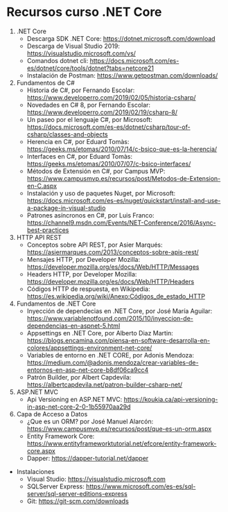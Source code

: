 # Recursos curso .NET Core

1. .NET Core
    * Descarga SDK .NET Core: https://dotnet.microsoft.com/download
    * Descarga de Visual Studio 2019: https://visualstudio.microsoft.com/vs/
    * Comandos dotnet cli: https://docs.microsoft.com/es-es/dotnet/core/tools/dotnet?tabs=netcore21
    * Instalación de Postman: https://www.getpostman.com/downloads/
2. Fundamentos de C#
    * Historia de C#, por Fernando Escolar: https://www.developerro.com/2019/02/05/historia-csharp/
    * Novedades en C# 8, por Fernando Escolar: https://www.developerro.com/2019/02/19/csharp-8/
    * Un paseo por el lenguaje C#, por Microsoft: https://docs.microsoft.com/es-es/dotnet/csharp/tour-of-csharp/classes-and-objects
    * Herencia en C#, por Eduard Tomàs: https://geeks.ms/etomas/2010/07/14/c-bsico-que-es-la-herencia/
    * Interfaces en C#, por Eduard Tomàs: https://geeks.ms/etomas/2010/07/07/c-bsico-interfaces/
    * Métodos de Extensión en C#, por Campus MVP: https://www.campusmvp.es/recursos/post/Metodos-de-Extension-en-C.aspx
    * Instalación y uso de paquetes Nuget, por Microsoft: https://docs.microsoft.com/es-es/nuget/quickstart/install-and-use-a-package-in-visual-studio
    * Patrones asíncronos en C#, por Luis Franco: https://channel9.msdn.com/Events/NET-Conference/2016/Async-best-practices
3. HTTP API REST
    * Conceptos sobre API REST, por Asier Marqués: https://asiermarques.com/2013/conceptos-sobre-apis-rest/ 
    * Mensajes HTTP, por Developer Mozilla: https://developer.mozilla.org/es/docs/Web/HTTP/Messages
    * Headers HTTP, por Developer Mozilla: https://developer.mozilla.org/es/docs/Web/HTTP/Headers
    * Códigos HTTP de respuesta, en Wikipedia: https://es.wikipedia.org/wiki/Anexo:Códigos_de_estado_HTTP
4. Fundamentos de .NET Core
    * Inyección de dependecias en .NET Core, por José María Aguilar: https://www.variablenotfound.com/2015/10/inyeccion-de-dependencias-en-aspnet-5.html
    * Appsettings en .NET Core, por Alberto Diaz Martin: https://blogs.encamina.com/piensa-en-software-desarrolla-en-colores/appsettings-environment-net-core/
    * Variables de entorno en .NET CORE, por Adonis Mendoza: https://medium.com/@adonis.mendoza/crear-variables-de-entornos-en-asp-net-core-b8df06ca9cc4
    * Patrón Builder, por Albert Capdevila: https://albertcapdevila.net/patron-builder-csharp-net/
5. ASP.NET MVC
    * Api Versioning en ASP.NET MVC: https://koukia.ca/api-versioning-in-asp-net-core-2-0-1b55970aa29d
6. Capa de Acceso a Datos
    * ¿Que es un ORM? por José Manuel Alarcón: https://www.campusmvp.es/recursos/post/que-es-un-orm.aspx
    * Entity Framework Core: https://www.entityframeworktutorial.net/efcore/entity-framework-core.aspx
    * Dapper: https://dapper-tutorial.net/dapper
* Instalaciones
    * Visual Studio: https://visualstudio.microsoft.com
    * SQLServer Express: https://www.microsoft.com/es-es/sql-server/sql-server-editions-express
    * Git: https://git-scm.com/downloads